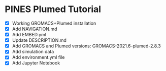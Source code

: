 # PINES Plumed Tutorial

- [x] Working GROMACS+Plumed installation
- [x] Add NAVIGATION.md
- [x] Add EMBED.yml
- [x] Update DESCRIPTION.md
- [x] Add GROMACS and Plumed versions: GROMACS-2021.6-plumed-2.8.3
- [x] Add simulation data
- [x] Add environment.yml file
- [x] Add Jupyter Notebook
